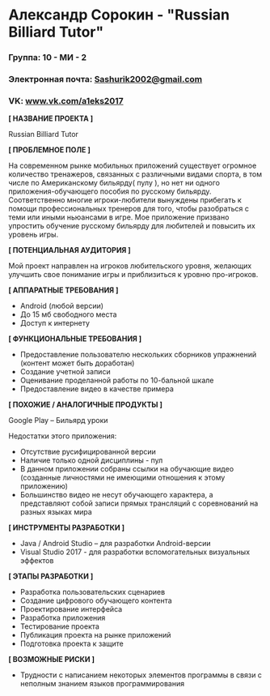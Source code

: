 # Александр Сорокин - "Russian Billiard Tutor"

### Группа: 10 - МИ - 2
### Электронная почта: Sashurik2002@gmail.com
### VK: www.vk.com/a1eks2017


**[ НАЗВАНИЕ ПРОЕКТА ]**

Russian Billiard Tutor

**[ ПРОБЛЕМНОЕ ПОЛЕ ]**

На современном рынке мобильных приложений существует огромное количество тренажеров, связанных с различными видами спорта, в том числе по Американскому бильярду( пулу ), но нет ни одного приложения-обучающего пособия по русскому бильярду. Соответственно многие игроки-любители вынуждены прибегать к помощи профессиональных тренеров для того, чтобы разобраться с теми или иными ньюансами в игре. Мое приложение призвано упростить обучение русскому бильярду для любителей и повысить их уровень игры.

**[ ПОТЕНЦИАЛЬНАЯ АУДИТОРИЯ ]**

Мой проект направлен на игроков любительского уровня, желающих улучшить свое понимание игры и приблизиться к уровню про-игроков.

**[ АППАРАТНЫЕ ТРЕБОВАНИЯ ]** 

* Android (любой версии)
* До 15 мб свободного места
* Доступ к интернету

**[ ФУНКЦИОНАЛЬНЫЕ ТРЕБОВАНИЯ ]**

* Предоставление пользователю нескольких сборников упражнений (контент может быть доработан)
* Создание учетной записи
* Оценивание проделанной работы по 10-бальной шкале
* Предоставление видео в качестве примера

**[ ПОХОЖИЕ / АНАЛОГИЧНЫЕ ПРОДУКТЫ ]**

Google Play – Бильярд уроки

Недостатки этого приложения:
* Отсутствие русифицированной версии
* Наличие только одной дисциплины - пул
* В данном приложении собраны ссылки на обучающие видео (созданные личностями не имеющими отношения к этому приложению)
* Большинство видео не несут обучающего характера, а представляют собой записи прямых трансляций с соревнований на разных языках мира

**[ ИНСТРУМЕНТЫ РАЗРАБОТКИ ]**

*	Java / Android Studio – для разработки Android-версии
* Visual Studio 2017 - для разработки вспомогательных визуальных эффектов

**[ ЭТАПЫ РАЗРАБОТКИ ]**

* Разработка пользовательских сценариев
* Создание цифрового обучающего контента
* Проектирование интерфейса
* Разработка приложения
* Тестирование проекта
* Публикация проекта на рынке приложений
* Подготовка проекта к защите

**[ ВОЗМОЖНЫЕ РИСКИ ]**

* Трудности с написанием некоторых элементов программы в связи с неполным знанием языков программирования
